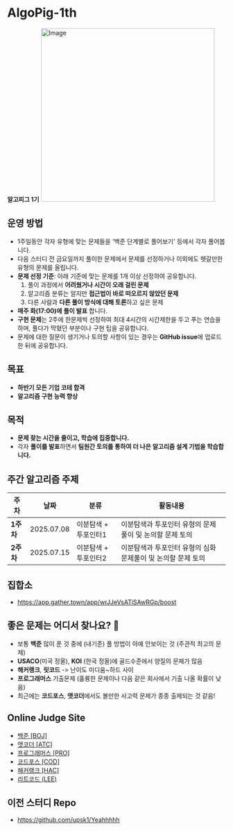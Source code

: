# AlgoPig-1th
**알고피그 1기**
<img width="400" height="400" alt="Image" src="https://github.com/user-attachments/assets/b30c814f-cfd6-4119-b22e-4c9d9c777b00" />
## 운영 방법
- 1주일동안 각자 유형에 맞는 문제들을 '백준 단계별로 풀어보기' 등에서 각자 풀어봅니다.
- 다음 스터디 전 금요일까지 풀이한 문제에서 문제를 선정하거나 이외에도 헷갈만한 유형의 문제를 올립니다.
- **문제 선정 기준**: 아래 기준에 맞는 문제를 1개 이상 선정하여 공유합니다.
    1. 풀이 과정에서 **어려웠거나 시간이 오래 걸린 문제**
    2. 알고리즘 분류는 알지만 **접근법이 바로 떠오르지 않았던 문제**
    3. 다른 사람과 **다른 풀이 방식에 대해 토론**하고 싶은 문제
-  **매주 화(17:00)에 풀이 발표** 합니다.
-  **구현 문제**는 2주에 한문제씩 선정하여 최대 4시간의 시간제한을 두고 푸는 연습을 하며, 풀다가 막혔던 부분이나 구현 팁을 공유합니다.
-  문제에 대한 질문이 생기거나 토의할 사항이 있는 경우는 **GitHub issue**에 업로드 한 뒤에 공유합니다. 

## 목표 
- **하반기 모든 기업 코테 합격** <br>
- **알고리즘 구현 능력 향상**

## 목적
- **문제 찾는 시간을 줄이고, 학습에 집중합니다.** <br>
- 각자 **풀이를 발표**하면서 **팀원간 토의를 통하여 더 나은 알고리즘 설계 기법을 학습합니다.**

## 주간 알고리즘 주제
|주차|날짜|분류|활동내용|
|--|--|--|--|
|**1주차** |2025.07.08|이분탐색 + 투포인터1|이분탐색과 투포인터 유형의 문제풀이 및 논의할 문제 토의|
|**2주차** |2025.07.15|이분탐색 + 투포인터2|이분탐색과 투포인터 유형의 심화 문제풀이 및 논의할 문제 토의|


## 집합소
- https://app.gather.town/app/wrJJeVsATiSAwRGp/boost

## 좋은 문제는 어디서 찾나요? 🤔

- 보통 **백준** 많이 푼 것 중에 (내기준) 풀 방법이 아예 안보이는 것 (주관적 최고의 문제)
- **USACO**(미국 정올), **KOI** (한국 정올)에 골드수준에서 양질의 문제가 많음
- **해커랭크**, **릿코드** -> 난이도 미디움~하드 사이
- **프로그래머스** 기출문제 (훌륭한 문제이나 다음 같은 회사에서 기출 나올 확률이 낮음)
- 최근에는 **코드포스**, **앳코더**에서도 볼만한 사고력 문제가 종종 출제되는 것 같음! 


## Online Judge Site
- [백준 [BOJ]](https://www.acmicpc.net/)
- [앳코더 [ATC]](https://atcoder.jp/)
- [프로그래머스 [PRO]](https://programmers.co.kr/)
- [코드포스 [COD]](https://codeforces.com/)
- [해커랭크 [HAC]](https://www.hackerrank.com/)
- [리트코드 (LEE)](https://leetcode.com/)
## 이전 스터디 Repo
- https://github.com/upsk1/Yeahhhhh
